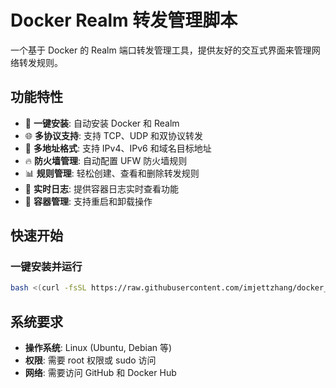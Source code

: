 # Docker Realm 转发管理脚本

一个基于 Docker 的 Realm 端口转发管理工具，提供友好的交互式界面来管理网络转发规则。

## 功能特性

- 🚀 **一键安装**: 自动安装 Docker 和 Realm
- 🌐 **多协议支持**: 支持 TCP、UDP 和双协议转发
- 📍 **多地址格式**: 支持 IPv4、IPv6 和域名目标地址
- 🔥 **防火墙管理**: 自动配置 UFW 防火墙规则
- 📊 **规则管理**: 轻松创建、查看和删除转发规则
- 📝 **实时日志**: 提供容器日志实时查看功能
- 🔄 **容器管理**: 支持重启和卸载操作

## 快速开始

### 一键安装并运行

```bash
bash <(curl -fsSL https://raw.githubusercontent.com/imjettzhang/docker_realm_manager/main/quickstart.sh)
```
## 系统要求

- **操作系统**: Linux (Ubuntu, Debian 等)
- **权限**: 需要 root 权限或 sudo 访问
- **网络**: 需要访问 GitHub 和 Docker Hub